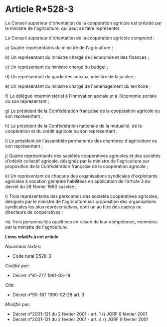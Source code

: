 # Article R*528-3

Le Conseil supérieur d'orientation de la coopération agricole est présidé par le ministre de l'agriculture, qui peut se faire
représenter.

Le Conseil supérieur d'orientation de la coopération agricole comprend :

a) Quatre représentants du ministre de l'agriculture ;

b) Un représentant du ministre chargé de l'économie et des finances ;

c) Un représentant du ministre chargé du budget ;

d) Un représentant du garde des sceaux, ministre de la justice ;

e) Un représentant du ministre chargé de l'aménagement du territoire ;

f) Le délégué interministériel à l'innovation sociale et à l'économie sociale ou son représentant ;

g) Le président de la Confédération française de la coopération agricole ou son représentant ;

h) Le président de la Confédération nationale de la mutualité, de la coopération et du crédit agricole ou son représentant ;

i) Le président de l'assemblée permanente des chambres d'agriculture ou son représentant ;

j) Quatre représentants des sociétés coopératives agricoles et des sociétés d'intérêt collectif agricole, désignés par le
ministre de l'agriculture sur proposition de la Confédération française de la coopération agricole ;

k) Un représentant de chacune des organisations syndicales d'exploitants agricoles à vocation générale habilitées en
application de l'article 3 du décret du 28 février 1990 susvisé ;

l) Trois représentants des personnels des sociétés coopératives agricoles, désignés par le ministre de l'agriculture sur
proposition des organisations syndicales les plus représentatives, dont un au titre des cadres ou directeurs de
coopératives ;

m) Trois personnalités qualifiées en raison de leur compétence, nommées par le ministre de l'agriculture.

**Liens relatifs à cet article**

_Nouveaux textes_:

  - Code rural D528-3

_Codifié par_:

  - Décret n°81-277 1981-03-18

_Cite_:

  - Décret n°90-187 1990-02-28 art. 3

_Modifié par_:

  - Décret n°2001-121 du 2 février 2001 - art. 1 () JORF 9 février 2001
  - Décret n°2001-121 du 2 février 2001 - art. 4 () JORF 9 février 2001
